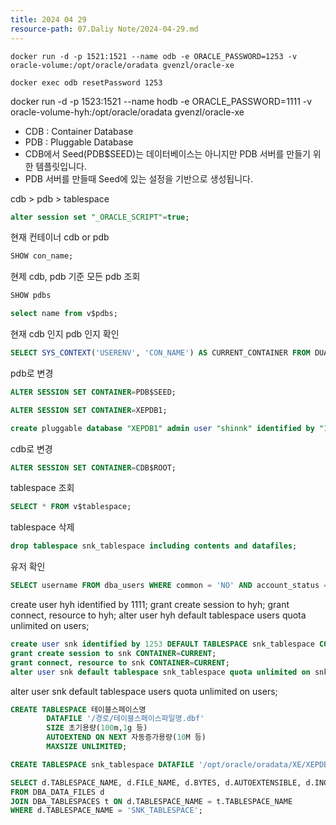```yaml
---
title: 2024 04 29
resource-path: 07.Daliy Note/2024-04-29.md
---
```

```shell
docker run -d -p 1521:1521 --name odb -e ORACLE_PASSWORD=1253 -v oracle-volume:/opt/oracle/oradata gvenzl/oracle-xe
```

```shell
docker exec odb resetPassword 1253
```

docker run -d -p 1523:1521 --name hodb -e ORACLE_PASSWORD=1111 -v oracle-volume-hyh:/opt/oracle/oradata gvenzl/oracle-xe

- CDB : Container Database
- PDB : Pluggable Database
- CDB에서 Seed(PDB$SEED)는 데이터베이스는 아니지만 PDB 서버를 만들기 위한 템플릿입니다.
- PDB 서버를 만들때 Seed에 있는 설정을 기반으로 생성됩니다.

cdb > pdb > tablespace

```sql
alter session set "_ORACLE_SCRIPT"=true;
```

현재 컨테이너 cdb or pdb
```sql
SHOW con_name;
```

현제 cdb, pdb 기준 모든 pdb 조회
```sql
SHOW pdbs
```

```sql
select name from v$pdbs;
```

현재 cdb 인지 pdb 인지 확인
```sql
SELECT SYS_CONTEXT('USERENV', 'CON_NAME') AS CURRENT_CONTAINER FROM DUAL;
```

pdb로 변경
```sql
ALTER SESSION SET CONTAINER=PDB$SEED;
```

```sql
ALTER SESSION SET CONTAINER=XEPDB1; 
```

```sql
create pluggable database "XEPDB1" admin user "shinnk" identified by "1253";
```
cdb로 변경
```sql
ALTER SESSION SET CONTAINER=CDB$ROOT;
```

tablespace 조회
```sql
SELECT * FROM v$tablespace;
```

tablespace 삭제
```sql
drop tablespace snk_tablespace including contents and datafiles;
```

유저 확인
```sql
SELECT username FROM dba_users WHERE common = 'NO' AND account_status = 'OPEN';
```

create user hyh identified by 1111;
grant create session to hyh;
grant connect, resource to hyh;
alter user hyh default tablespace users quota unlimited on users;

```sql
create user snk identified by 1253 DEFAULT TABLESPACE snk_tablespace CONTAINER=CURRENT;
grant create session to snk CONTAINER=CURRENT;
grant connect, resource to snk CONTAINER=CURRENT;
alter user snk default tablespace snk_tablespace quota unlimited on snk_tablespace;
```
alter user snk default tablespace users quota unlimited on users;
```sql
CREATE TABLESPACE 테이블스페이스명
        DATAFILE '/경로/테이블스페이스파일명.dbf'
        SIZE 초기용량(100m,1g 등)
        AUTOEXTEND ON NEXT 자동증가용량(10M 등)
        MAXSIZE UNLIMITED;
```

```sql
CREATE TABLESPACE snk_tablespace DATAFILE '/opt/oracle/oradata/XE/XEPDB1/snk_tablespace.dbf' SIZE 1g AUTOEXTEND ON NEXT 100m MAXSIZE UNLIMITED;
```

```sql
SELECT d.TABLESPACE_NAME, d.FILE_NAME, d.BYTES, d.AUTOEXTENSIBLE, d.INCREMENT_BY, t.BLOCK_SIZE
FROM DBA_DATA_FILES d
JOIN DBA_TABLESPACES t ON d.TABLESPACE_NAME = t.TABLESPACE_NAME
WHERE d.TABLESPACE_NAME = 'SNK_TABLESPACE';
```



